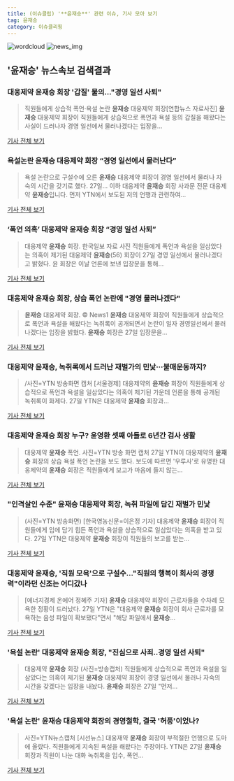 ```yaml
---
title: (이슈클립) '**윤재승**' 관련 이슈, 기사 모아 보기
tag: 윤재승
category: 이슈클리핑
---
```

![wordcloud](https://s3.ap-northeast-2.amazonaws.com/lyrics101-wordcloud/2018-08-27-1535338028.png)
![news_img](https://user-images.githubusercontent.com/42597476/44507050-1206f400-a6e4-11e8-8d98-7ffbfebb353f.png)
## **'**윤재승**'** 뉴스속보 검색결과
### 대웅제약 **윤재승** 회장 '갑질' 물의…"경영 일선 사퇴"

>직원들에게 상습적 폭언·욕설 논란 **윤재승** 대웅제약 회장[연합뉴스 자료사진] **윤재승** 대웅제약 회장이 직원들에게 상습적으로 폭언과 욕설 등의 갑질을 해왔다는 사실이 드러나자 경영 일선에서 물러나겠다는 입장을...

<a href="http://app.yonhapnews.co.kr/YNA/Basic/SNS/r.aspx?c=AKR20180827054100017&did=1195m" target="_blank">기사 전체 보기</a>

### 욕설논란 **윤재승** 대웅제약 회장 “경영 일선에서 물러난다”

>욕설 논란으로 구설수에 오른 **윤재승** 대웅제약 회장이 경영 일선에서 물러나 자숙의 시간을 갖기로 했다. 27일... 이하 대웅제약 **윤재승** 회장 사과문 전문 대웅제약 **윤재승**입니다. 먼저 YTN에서 보도된 저의 언행과 관련하여...

<a href="http://www.edaily.co.kr/news/newspath.asp?newsid=02335366619311584" target="_blank">기사 전체 보기</a>

### ‘폭언 의혹’ 대웅제약 **윤재승** 회장 “경영 일선 사퇴”

>대웅제약 **윤재승** 회장. 한국일보 자료 사진 직원들에게 폭언과 욕설을 일삼았다는 의혹이 제기된 대웅제약 **윤재승**(56) 회장이 27일 경영 일선에서 물러나겠다고 밝혔다. 윤 회장은 이날 언론에 보낸 입장문을 통해...

<a href="http://www.hankookilbo.com/v/5a2e5fb231ba4626894f666f7af86931" target="_blank">기사 전체 보기</a>

### 대웅제약 **윤재승** 회장, 상습 폭언 논란에 "경영 물러나겠다"

>**윤재승** 대웅제약 회장. © News1 **윤재승** 대웅제약 회장이 직원들에게 상습적으로 폭언과 욕설을 해왔다는 녹취록이 공개되면서 논란이 일자 경영일선에서 물러나겠다는 입장을 밝혔다. **윤재승** 회장은 27일 입장문을...

<a href="http://news1.kr/articles/?3409069" target="_blank">기사 전체 보기</a>

### 대웅제약 **윤재승**, 녹취록에서 드러난 재벌가의 민낯···불매운동까지?

>/사진=YTN 방송화면 캡처 [서울경제] 대웅제약의 **윤재승** 회장이 직원들에게 상습적으로 폭언과 욕설을 일삼았다는 의혹이 제기된 가운데 언론을 통해 공개된 녹취록이 화제다. 27일 YTN은 대웅제약 **윤재승** 회장과...

<a href="http://www.sedaily.com/NewsView/1S3IUX42YJ" target="_blank">기사 전체 보기</a>

### 대웅제약 **윤재승** 회장 누구? 윤영환 셋째 아들로 6년간 검사 생활

>대웅제약 **윤재승** 폭언. 사진=YTN 방송 화면 캡처 27일 YTN이 대웅제약의 **윤재승** 회장의 상습 욕설 폭언 논란을 보도 했다. 보도에 따르면 '우루사'로 유명한 대웅제약의 **윤재승** 회장은 직원들에게 보고가 마음에 들지 않는...

<a href="http://news20.busan.com/controller/newsController.jsp?newsId=20180827000010" target="_blank">기사 전체 보기</a>

### "인격살인 수준" **윤재승** 대웅제약 회장, 녹취 파일에 담긴 재벌가 민낯

>(사진=YTN 방송화면) [한국영농신문=이은정 기자] 대웅제약 **윤재승** 회장이 직원들에게 입에 담기 힘든 폭언과 욕설을 상습적으로 일삼았다는 의혹을 받고 있다. 27일 YTN은 대웅제약 **윤재승** 회장이 직원들의 보고를 받는...

<a href="http://www.youngnong.co.kr/news/articleView.html?idxno=14916" target="_blank">기사 전체 보기</a>

### 대웅제약 **윤재승**, '직원 모욕'으로 구설수…"직원의 행복이 회사의 경쟁력"이라던 신조는 어디갔나

>[에너지경제 온에어 정혜주 기자] **윤재승** 대웅제약 회장이 근로자들을 수차례 모욕한 정황이 드러났다. 27일 YTN은 "대웅제약 **윤재승** 회장이 회사 근로자를 모욕하는 음성 파일이 확보됐다"면서 "해당 파일에서 **윤재승**...

<a href="http://www.ekn.kr/news/article_lab.html?no=382499" target="_blank">기사 전체 보기</a>

### '욕설 논란' 대웅제약 **윤재승** 회장, "진심으로 사죄..경영 일선 사퇴"

>대웅제약 **윤재승** 회장 (사진=방송캡처) 직원들에게 상습적으로 폭언과 욕설을 일삼았다는 의혹이 제기된 **윤재승** 대웅제약 회장이 경영 일선에서 물러나 자숙의 시간을 갖겠다는 입장을 내놨다. **윤재승** 회장은 27일 "먼저...

<a href="http://news.hankyung.com/article/201808270406I" target="_blank">기사 전체 보기</a>

### '욕설 논란' **윤재승** 대웅제약 회장의 경영철학, 결국 '허풍'이었나?

>사진=YTN뉴스캡처 [시선뉴스] 대웅재약 **윤재승** 회장이 부적절한 언행으로 도마에 올랐다.  직원들에게 지속된 욕설을 해왔다는 주장이다. YTN은 27일 **윤재승** 회장과 직원이 나눈 대화 녹취록을 입수, 폭언...

<a href="http://www.sisunnews.co.kr/news/articleView.html?idxno=89013" target="_blank">기사 전체 보기</a>



